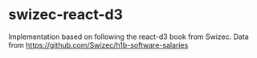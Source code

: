 # swizec-react-d3
Implementation based on following the react-d3 book from Swizec. Data from https://github.com/Swizec/h1b-software-salaries

